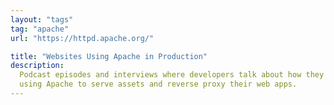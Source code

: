 ```yaml
---
layout: "tags"
tag: "apache"
url: "https://httpd.apache.org/"

title: "Websites Using Apache in Production"
description:
  Podcast episodes and interviews where developers talk about how they are
  using Apache to serve assets and reverse proxy their web apps.
---
```

